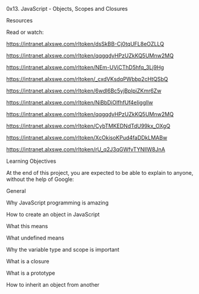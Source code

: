 0x13. JavaScript - Objects, Scopes and Closures

Resources

Read or watch:

https://intranet.alxswe.com/rltoken/dsSkBB-Cj0tqUFL8eOZLLQ

https://intranet.alxswe.com/rltoken/qqgqdyHPzUZkKQ5UMnw2MQ

https://intranet.alxswe.com/rltoken/NEm-UViCThD5hfq_3Lj9Hg

https://intranet.alxswe.com/rltoken/_cxdVKsdqPWbbp2cHtQSbQ

https://intranet.alxswe.com/rltoken/6wdl6Bc5yjBplpiZKmr6Zw

https://intranet.alxswe.com/rltoken/NiBbDiOlfhfUf4eIigglIw

https://intranet.alxswe.com/rltoken/qqgqdyHPzUZkKQ5UMnw2MQ

https://intranet.alxswe.com/rltoken/CybTMKEDNdTdU99kx_OXgQ

https://intranet.alxswe.com/rltoken/XcOkisoKPud4faDDkLMABw

https://intranet.alxswe.com/rltoken/rU_q2J3qGWfvTYNllW8JnA

Learning Objectives

At the end of this project, you are expected to be able to explain to anyone, without the help of Google:

General

Why JavaScript programming is amazing

How to create an object in JavaScript

What this means

What undefined means

Why the variable type and scope is important

What is a closure

What is a prototype

How to inherit an object from another
